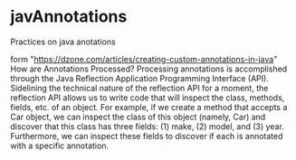 # javAnnotations
Practices on java anotations

form "https://dzone.com/articles/creating-custom-annotations-in-java"
How are Annotations Processed?
Processing annotations is accomplished through the Java Reflection Application Programming Interface (API). Sidelining the technical nature of the reflection API for a moment, the reflection API allows us to write code that will inspect the class, methods, fields, etc. of an object. For example, if we create a method that accepts a Car object, we can inspect the class of this object (namely, Car) and discover that this class has three fields: (1) make, (2) model, and (3) year. Furthermore, we can inspect these fields to discover if each is annotated with a specific annotation.
